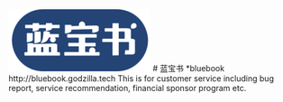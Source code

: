 

<img src="doc/logo/logo1.png" width="50%" syt height="50%" />
# 蓝宝书 *bluebook
http://bluebook.godzilla.tech
This is for customer service including bug report, service recommendation, financial sponsor program etc.
